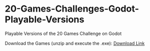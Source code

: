 # 20-Games-Challenges-Godot-Playable-Versions
Playable Versions of the 20 Games Challenge on Godot

Download the Games (unzip and execute the .exe):  [Download Link](https://github.com/Xuoner/20-Games-Challenges-Godot-Playable-Versions/archive/refs/heads/main.zip)
